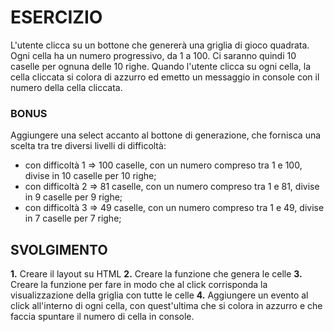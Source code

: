 # ESERCIZIO

L'utente clicca su un bottone che genererà una griglia di gioco quadrata.
Ogni cella ha un numero progressivo, da 1 a 100.
Ci saranno quindi 10 caselle per ognuna delle 10 righe.
Quando l'utente clicca su ogni cella, la cella cliccata si colora di azzurro ed emetto un messaggio in console con il numero della cella cliccata.

### BONUS

Aggiungere una select accanto al bottone di generazione, che fornisca una scelta tra tre diversi livelli di difficoltà:

- con difficoltà 1 => 100 caselle, con un numero compreso tra 1 e 100, divise in 10 caselle per 10 righe;
- con difficoltà 2 => 81 caselle, con un numero compreso tra 1 e 81, divise in 9 caselle per 9 righe;
- con difficoltà 3 => 49 caselle, con un numero compreso tra 1 e 49, divise in 7 caselle per 7 righe;

## SVOLGIMENTO

**1.** Creare il layout su HTML
**2.** Creare la funzione che genera le celle
**3.** Creare la funzione per fare in modo che al click corrisponda la visualizzazione della griglia con tutte le celle
**4.** Aggiungere un evento al click all'interno di ogni cella, con quest'ultima che si colora in azzurro e che faccia spuntare il numero di cella in console.
